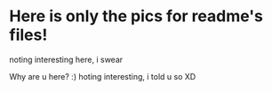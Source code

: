 # Here is only the pics for readme's files!
noting interesting here, i swear





































Why are u here? :)
hoting interesting, i told u so XD
